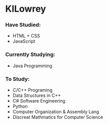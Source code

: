 # KILowrey



### Have Studied:
 - HTML + CSS
 - JavaScript

### Currently Studying:
 - Java Programming

### To Study:
 - C/C++ Programing
 - Data Structures in C++
 - C# Software Engineering
 - Python
 - Computer Organization & Assembly Lang
 - Discreat Mathmatics for Computer Science